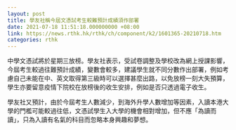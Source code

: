 ```yaml
---
layout: post
title: 學友社稱今屆文憑試考生較難預計成績須作部署
date: 2021-07-18 11:51:18.000000000 +08:00
link: https://news.rthk.hk/rthk/ch/component/k2/1601365-20210718.htm
categories: rthk
---
```


中學文憑試將於星期三放榜。學友社表示，受試卷調整及學校改為網上授課影響，今屆考生較過往難預計成績，變數會較多，建議學生就不同分數作出部署，例如考慮自己未能在中、英文取得第三級時可以選擇甚麼出路，以免放榜一刻大失預算，學生亦要留意疫情下院校在放榜後的收生安排，例如是否只透過電子收生。

學友社又預計，由於今屆考生人數減少，到海外升學人數增加等因素，入讀本港大學的門檻可能較過往低，文憑試學生入大學的機會相對增加，但不應「為讀而讀」，只為入讀有名氣的科目而忽略本身興趣和夢想。

